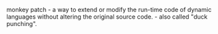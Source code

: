 monkey patch - a way to extend or modify the run-time code of dynamic languages
without altering the original source code. - also called "duck punching".

